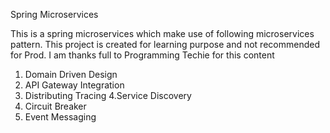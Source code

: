 Spring Microservices

This is a spring microservices which make use of following microservices pattern. This project is created for learning purpose and not recommended for Prod.
I am thanks full  to Programming Techie for this content
1. Domain Driven Design
2. API Gateway Integration
3. Distributing Tracing
4.Service Discovery
5. Circuit Breaker
6. Event Messaging

